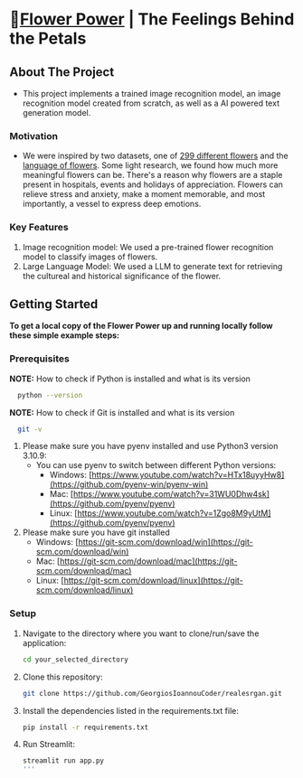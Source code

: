 # 🌺[Flower Power](https://flowerpowerweb-y5xthaukjkfnapp8zymvysg.streamlit.app/) | The Feelings Behind the Petals
## About The Project
- This project implements a trained image recognition model, an image recognition model created from scratch, as well as a AI powered text generation model.
### Motivation
- We were inspired by two datasets, one of [299 different flowers](https://www.kaggle.com/datasets/bogdancretu/flower299) and the [language of flowers](https://www.kaggle.com/datasets/jenlooper/language-of-flowers). Some light research, we found how much more meaningful flowers can be. There's a reason why flowers are a staple present in hospitals, events and holidays of appreciation. Flowers can relieve stress and anxiety, make a moment memorable, and most importantly, a vessel to express deep emotions.
### Key Features
1. Image recognition model: We used a pre-trained flower recognition model to classify images of flowers.
2. Large Language Model: We used a LLM to generate text for retrieving the cultureal and historical significance of the flower.
## Getting Started
**To get a local copy of the Flower Power up and running locally follow these simple example steps:**
### Prerequisites
**NOTE:** How to check if Python is installed and what is its version
```sh
  python --version
```
**NOTE:** How to check if Git is installed and what is its version
```sh
  git -v
```
1. Please make sure you have pyenv installed and use Python3 version 3.10.9:
   - You can use pyenv to switch between different Python versions:
     - Windows: [https://www.youtube.com/watch?v=HTx18uyyHw8](https://github.com/pyenv-win/pyenv-win)
     - Mac: [https://www.youtube.com/watch?v=31WU0Dhw4sk](https://github.com/pyenv/pyenv)
     - Linux: [https://www.youtube.com/watch?v=1Zgo8M9yUtM](https://github.com/pyenv/pyenv)
2. Please make sure you have git installed
   - Windows: [https://git-scm.com/download/win](https://git-scm.com/download/win)
   - Mac: [https://git-scm.com/download/mac](https://git-scm.com/download/mac)
   - Linux: [https://git-scm.com/download/linux](https://git-scm.com/download/linux)
### Setup
1. Navigate to the directory where you want to clone/run/save the application:
   ```sh
   cd your_selected_directory
   ```
2. Clone this repository:
   ```sh
   git clone https://github.com/GeorgiosIoannouCoder/realesrgan.git
   ```
3. Install the dependencies listed in the requirements.txt file:
   ```sh
   pip install -r requirements.txt
   ```
4. Run Streamlit:
   ```sh
   streamlit run app.py
   '''
